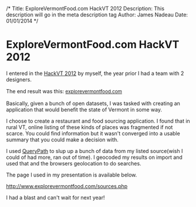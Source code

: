 /*
Title: ExploreVermontFood.com HackVT 2012
Description: This description will go in the meta description tag
Author: James Nadeau
Date: 01/01/2014
*/

# ExploreVermontFood.com HackVT 2012

<p>I entered in the <a href="http://www.hackvt.com/#details">HackVT 2012</a> 
by myself, the year prior I had a team with 2 designers.</p><p>The end 
result was this:&nbsp;<a href="http://www.explorevermontfood.com/" style="font-size: 13px; line-height: 20px;">explorevermontfood.com</a>
</p>

<p>Basically, given a bunch of open datasets, I was tasked with creating 
an application that would benefit the state of Vermont in some way.&nbsp;</p>

<p>I choose to create a restaurant and food sourcing application. I found 
that in rural VT, online listing of these kinds of places was fragmented 
if not scarce. You could find information but it wasn't converged into a 
usable summary that you could make a decision with.&nbsp;</p><p>I used 
<a href="http://querypath.org/">QueryPath</a>&nbsp;to slup up a bunch of 
data from my listed source(wish I could of had more, ran out of time). 
I geocoded my results on import and used that and the browsers geolocation 
to do searches.&nbsp;</p><p>The page I used in my presentation is available below.</p>

<p><a href="http://www.explorevermontfood.com/sources.php">http://www.explorevermontfood.com/sources.php</a></p>

<p>I had a blast and can't wait for next year!</p>
